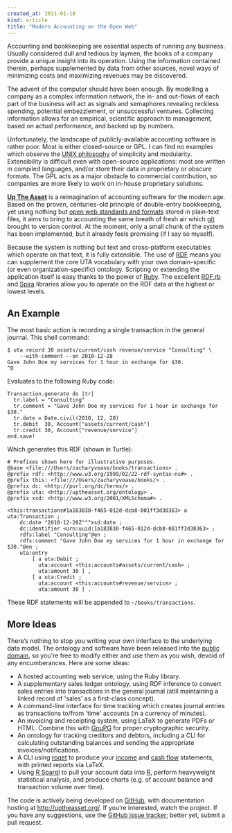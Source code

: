 ```yaml
---
created_at: 2011-01-18
kind: article
title: "Modern Accounting on the Open Web"
---
```



Accounting and bookkeeping are essential aspects of running any business.
Usually considered dull and tedious by laymen, the books of a company provide a
unique insight into its operation. Using the information contained therein,
perhaps supplemented by data from other sources, novel ways of minimizing costs
and maximizing revenues may be discovered.

The advent of the computer should have been enough. By modelling a company as a
complex information network, the in- and out-flows of each part of the business
will act as signals and semaphores revealing reckless spending, potential
embezzlement, or unsuccessful ventures. Collecting information allows for an
empirical, scientific approach to management, based on actual performance, and
backed up by numbers.

Unfortunately, the landscape of publicly-available accounting software is
rather poor. Most is either closed-source or GPL. I can find no examples which
observe the [UNIX philosophy][] of simplicity and modularity. Extensibility is
difficult even with open-source applications: most are written in compiled
languages, and/or store their data in proprietary or obscure formats. The GPL
acts as a major obstacle to commercial contribution, so companies are more
likely to work on in-house proprietary solutions.

  [unix philosophy]: http://en.wikipedia.org/wiki/Unix_philosophy

[**Up The Asset**][uta] is a reimagination of accounting software for the
modern age. Based on the proven, centuries-old principle of double-entry
bookkeeping, yet using nothing but [open web standards and formats][rdf] stored
in plain-text files, it aims to bring to accounting the same breath of fresh
air which [git][] brought to version control. At the moment, only a small chunk
of the system has been implemented, but it already feels promising (if I say so
myself).

  [uta]: http://github.com/zacharyvoase/uptheasset
  [rdf]: http://en.wikipedia.org/wiki/Resource_Description_Framework
  [git]: http://git-scm.com/

Because the system is nothing but text and cross-platform executables which
operate on that text, it is fully extensible. The use of [RDF][] means you can
supplement the core UTA vocabulary with your own domain-specific (or even
organization-specific) ontology. Scripting or extending the application itself
is easy thanks to the power of [Ruby][]. The excellent [RDF.rb][] and [Spira][]
libraries allow you to operate on the RDF data at the highest or lowest levels.

  [ruby]: http://www.ruby-lang.org/
  [rdf.rb]: http://rdf.rubyforge.org/
  [spira]: http://spira.rubyforge.org/

## An Example

The most basic action is recording a single transaction in the general journal.
This shell command:

    $ uta record 30 assets/current/cash revenue/service "Consulting" \
        --with-comment --on 2010-12-28
    Gave John Doe my services for 1 hour in exchange for $30.
    ^D

Evaluates to the following Ruby code:

    Transaction.generate do |tr|
      tr.label = "Consulting"
      tr.comment = "Gave John Doe my services for 1 hour in exchange for $30."
      tr.date = Date.civil(2010, 12, 28)
      tr.debit  30, Account["assets/current/cash"]
      tr.credit 30, Account["revenue/service"]
    end.save!

Which generates this RDF (shown in Turtle):

    # Prefixes shown here for illustrative purposes.
    @base <file:///Users/zacharyvoase/books/transactions> .
    @prefix rdf: <http://www.w3.org/1999/02/22-rdf-syntax-ns#> .
    @prefix this: <file:///Users/zacharyvoase/books/> .
    @prefix dc: <http://purl.org/dc/terms/> .
    @prefix uta: <http://uptheasset.org/ontology> .
    @prefix xsd: <http://www.w3.org/2001/XMLSchema#> .

    <this:transactions#1a183830-f465-012d-dcb8-001ff3d30363> a uta:Transaction ;
        dc:date "2010-12-28Z"^^xsd:date ;
        dc:identifier <urn:uuid:1a183830-f465-012d-dcb8-001ff3d30363> ;
        rdfs:label "Consulting"@en ;
        rdfs:comment "Gave John Doe my services for 1 hour in exchange for $30."@en ;
        uta:entry
            [ a uta:Debit ;
              uta:account <this:accounts#assets/current/cash> ;
              uta:amount 30 ] ,
            [ a uta:Credit ;
              uta:account <this:accounts#revenue/service> ;
              uta:amount 30 ] .

These RDF statements will be appended to `~/books/transactions`.


## More Ideas

There’s nothing to stop you writing your own interface to the underlying data
model. The ontology and software have been released into the
[public domain][unlicense], so you're free to modify either and use them as you
wish, devoid of any encumberances. Here are some ideas:

  [unlicense]: http://unlicense.org/

*   A hosted accounting web service, using the Ruby library.
*   A supplementary sales ledger ontology, using RDF inference to convert sales
    entries into transactions in the general journal (still maintaining a
    linked record of 'sales' as a first-class concept).
*   A command-line interface for time tracking which creates journal entries as
    transactions to/from 'time' accounts (in a currency of minutes).
*   An invoicing and receipting system, using LaTeX to generate PDFs or HTML.
    Combine this with [GnuPG][] for proper cryptographic security.
*   An ontology for tracking creditors and debtors, including a CLI for
    calculating outstanding balances and sending the appropriate
    invoices/notifications.
*   A CLI using [roqet][] to produce your [income][] and [cash flow][]
    statements, with printed reports via LaTeX.
*   Using [R Sparql][] to pull your account data into [R][], perform
    heavyweight statistical analysis, and produce charts (e.g. of account
    balance and transaction volume over time).

  [gnupg]: http://www.gnupg.org/
  [roqet]: http://librdf.org/rasqal/roqet.html
  [income]: http://en.wikipedia.org/wiki/Income_statement
  [cash flow]: http://en.wikipedia.org/wiki/Cash_flow_statement
  [r sparql]: http://code.google.com/p/r-sparql/
  [r]: http://www.r-project.org/

The code is actively being developed on [GitHub][uta], with documentation
hosting at <http://uptheasset.org/>. If you’re interested, watch the project.
If you have any suggestions, use the [GitHub issue tracker][issues]; better
yet, submit a pull request.

  [issues]: https://github.com/zacharyvoase/uptheasset/issues
